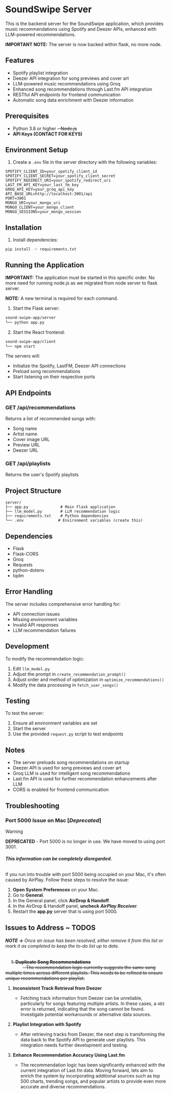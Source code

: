 # SoundSwipe Server 

This is the backend server for the SoundSwipe application, which provides music recommendations using Spotify and Deezer APIs, enhanced with LLM-powered recommendations.

**IMPORTANT NOTE:** The server is now backed within flask, no more node.

## Features

- Spotify playlist integration
- Deezer API integration for song previews and cover art
- LLM-powered music recommendations using Groq
- Enhanced song recommendations through Last.fm API integration 
- RESTful API endpoints for frontend communication
- Automatic song data enrichment with Deezer information

## Prerequisites

- Python 3.8 or higher
~~- Node.js~~
- **API Keys (CONTACT FOR KEYS)**

## Environment Setup

1. Create a `.env` file in the server directory with the following variables:
```env
SPOTIFY_CLIENT_ID=your_spotify_client_id
SPOTIFY_CLIENT_SECRET=your_spotify_client_secret
SPOTIFY_REDIRECT_URI=your_spotify_redirect_uri
LAST_FM_API_KEY=your_last_fm_key
GROQ_API_KEY=your_groq_api_key
API_BASE_URL=http://localhost:3001/api
PORT=3001
MONGO_URI=your_mongo_uri
MONGO_CLIENT=your_mongo_client
MONGO_SESSIONS=your_mongo_session
```

## Installation

1. Install dependencies:
```bash
pip install -r requirements.txt
```

## Running the Application

**IMPORTANT:** The application must be started in this specific order. No more need for running node.js as we migrated from node server to flask server.

**NOTE:** A new terminal is required for each command.

1. Start the Flask server:
```bash
sound-swipe-app/server
└── python app.py
```

2. Start the React frontend:
```bash
sound-swipe-app/client
└── npm start
```

The servers will:
- Initialize the Spotify, LastFM, Deezer API connections
- Preload song recommendations
- Start listening on their respective ports

## API Endpoints

### GET /api/recommendations
Returns a list of recommended songs with:
- Song name
- Artist name
- Cover image URL
- Preview URL
- Deezer URL

### GET /api/playlists
Returns the user's Spotify playlists

## Project Structure

```
server/
├── app.py              # Main Flask application
├── llm_model.py        # LLM recommendation logic
├── requirements.txt    # Python dependencies
└── .env               # Environment variables (create this)
```

## Dependencies

- Flask
- Flask-CORS
- Groq
- Requests
- python-dotenv
- tqdm

## Error Handling

The server includes comprehensive error handling for:
- API connection issues
- Missing environment variables
- Invalid API responses
- LLM recommendation failures

## Development

To modify the recommendation logic:
1. Edit `llm_model.py`
2. Adjust the prompt in `create_recommendation_prompt()`
3. Adjust order and method of optimization in `optimize_recommendations()`
4. Modify the data processing in `fetch_user_songs()`

## Testing

To test the server:
1. Ensure all environment variables are set
2. Start the server
3. Use the provided `request.py` script to test endpoints

## Notes

- The server preloads song recommendations on startup
- Deezer API is used for song previews and cover art
- Groq LLM is used for intelligent song recommendations
- Last.fm API is used for further recommendation enhancements after LLM
- CORS is enabled for frontend communication 

## Troubleshooting

### Port 5000 Issue on Mac [***Deprecated***]

>[!WARNING] 
> **DEPRECATED** - Port 5000 is no longer in use. We have moved to using port 3001.

###### ***This information can be completely disregarded.***

If you run into trouble with port 5000 being occupied on your Mac, it's often caused by AirPlay. Follow these steps to resolve the issue:

1. **Open System Preferences** on your Mac.
2. Go to **General**.
3. In the General panel, click **AirDrop & Handoff**.
4. In the AirDrop & Handoff panel, **uncheck** **_AirPlay Receiver_**.
5. Restart the **app.py** server that is using port 5000.



## Issues to Address ~ TODOS
###### ***NOTE ->** Once an issue has been resolved, either remove it from this list or mark it as completed to keep the to-do list up to date.*

&emsp;  ~~1. **Duplicate Song Recommendations**~~  
&emsp; &emsp; &emsp;
 ~~- The recommendation logic currently suggests the same song multiple times across different playlists. This needs to be refined to ensure unique recommendations per playlist.~~

1. **Inconsistent Track Retrieval from Deezer**

   - Fetching track information from Deezer can be unreliable, particularly for songs featuring multiple artists. In these cases, a `403` error is returned, indicating that the song cannot be found. Investigate potential workarounds or alternative data sources.

2. **Playlist Integration with Spotify**
   - After retrieving tracks from Deezer, the next step is transforming the data back to the Spotify API to generate user playlists. This integration needs further development and testing.

3. **Enhance Recommendation Accuracy Using Last.fm** 
   - The recommendation logic has been significantly enhanced with the current integration of Last.fm data. Moving forward, lets aim to enrich the system by incorporating additional sources such as top 500 charts, trending songs, and popular artists to provide even more accurate and diverse recommendations.


